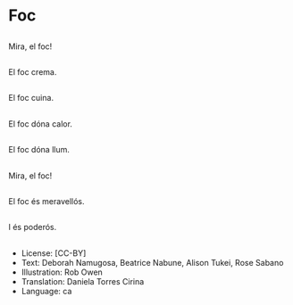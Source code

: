 # Foc

##
Mira, el foc!

##
El foc crema.

##
El foc cuina.

##
El foc dóna calor.

##
El foc dóna llum.

##
Mira, el foc!

##
El foc és meravellós.

##
I és poderós.

##
* License: [CC-BY]
* Text: Deborah Namugosa, Beatrice Nabune, Alison Tukei, Rose Sabano
* Illustration: Rob Owen
* Translation: Daniela Torres Cirina
* Language: ca
